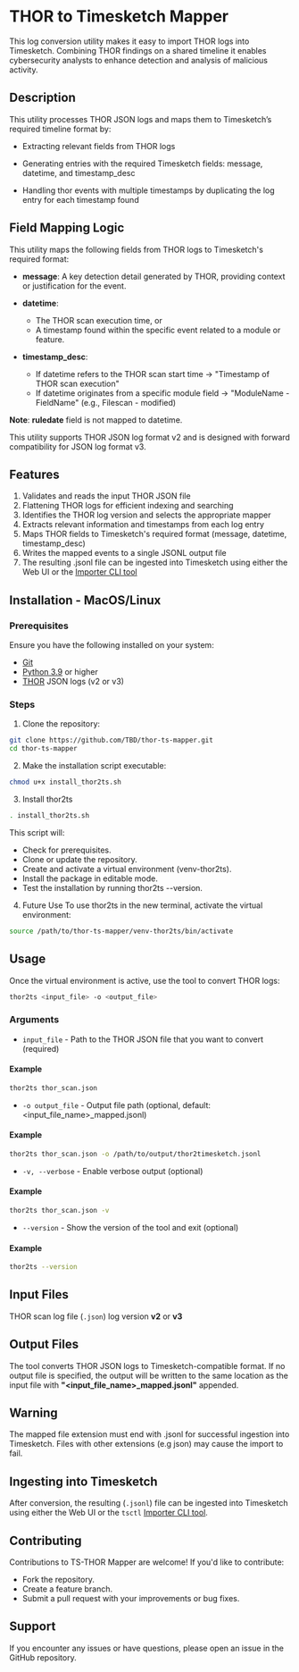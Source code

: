 # THOR to Timesketch Mapper
This log conversion utility makes it easy to import THOR logs into Timesketch. Combining THOR findings on a shared timeline it enables cybersecurity analysts to enhance detection and analysis of malicious activity.
## Description
This utility processes THOR JSON logs and maps them to Timesketch’s required timeline format by:

* Extracting relevant fields from THOR logs

* Generating entries with the required Timesketch fields: message, datetime, and timestamp_desc

* Handling thor events with multiple timestamps by duplicating the log entry for each timestamp found
## Field Mapping Logic
This utility maps the following fields from THOR logs to Timesketch's required format:

* **message**: A key detection detail generated by THOR, providing context or justification for the event.

* **datetime**:
  * The THOR scan execution time, or
  * A timestamp found within the specific event related to a module or feature.

* **timestamp_desc**:
  * If datetime refers to the THOR scan start time → "Timestamp of THOR scan execution"
  * If datetime originates from a specific module field → "ModuleName - FieldName" (e.g., Filescan - modified)

**Note**: **ruledate** field is not mapped to datetime.

This utility supports THOR JSON log format v2 and is designed with forward compatibility for JSON log format v3.
## Features

1. Validates and reads the input THOR JSON file
2. Flattening THOR logs for efficient indexing and searching
3. Identifies the THOR log version and selects the appropriate mapper
4. Extracts relevant information and timestamps from each log entry
5. Maps THOR fields to Timesketch's required format (message, datetime, timestamp_desc)
6. Writes the mapped events to a single JSONL output file
7. The resulting .jsonl file can be ingested into Timesketch using either the Web UI or the [Importer CLI tool](https://timesketch.org/guides/user/cli-client/)

## Installation - MacOS/Linux
### Prerequisites
Ensure you have the following installed on your system:
* [Git](https://git-scm.com/downloads)
* [Python 3.9](https://www.python.org/downloads/) or higher
* [THOR](https://www.nextron-systems.com/thor/) JSON logs (v2 or v3)
### Steps
1. Clone the repository:
```bash
git clone https://github.com/TBD/thor-ts-mapper.git
cd thor-ts-mapper
```
2. Make the installation script executable:
```bash
chmod u+x install_thor2ts.sh
```
3. Install thor2ts
```bash
. install_thor2ts.sh
```
This script will:

* Check for prerequisites.
* Clone or update the repository.
* Create and activate a virtual environment (venv-thor2ts).
* Install the package in editable mode.
* Test the installation by running thor2ts --version.

4. Future Use
To use thor2ts in the new terminal, activate the virtual environment:
```bash
source /path/to/thor-ts-mapper/venv-thor2ts/bin/activate
```
## Usage
Once the virtual environment is active, use the tool to convert THOR logs:

```bash
thor2ts <input_file> -o <output_file>
```

### Arguments
* `input_file` - Path to the THOR JSON file that you want to convert (required)
#### Example
```bash
thor2ts thor_scan.json
```
* `-o output_file` - Output file path (optional, default: <input_file_name>_mapped.jsonl)
#### Example
```bash
thor2ts thor_scan.json -o /path/to/output/thor2timesketch.jsonl
```
* `-v, --verbose` - Enable verbose output (optional)
#### Example
```bash
thor2ts thor_scan.json -v
```
* `--version` - Show the version of the tool and exit (optional)
#### Example
```bash
thor2ts --version
```

## Input Files
THOR scan log file (`.json`) log version **v2** or **v3**

## Output Files
The tool converts THOR JSON logs to Timesketch-compatible format. If no output file is specified, the output will be written to the same location as the input file with **"<input_file_name>_mapped.jsonl"** appended.
## Warning
The mapped file extension must end with .jsonl for successful ingestion into Timesketch. Files with other extensions (e.g json) may cause the import to fail.
## Ingesting into Timesketch
After conversion, the resulting (`.jsonl`) file can be ingested into Timesketch using either the Web UI or the `tsctl` [Importer CLI tool](https://timesketch.org/guides/user/cli-client/).

## Contributing
Contributions to TS-THOR Mapper are welcome! If you'd like to contribute:
* Fork the repository.
* Create a feature branch.
* Submit a pull request with your improvements or bug fixes.

## Support
If you encounter any issues or have questions, please open an issue in the GitHub repository.